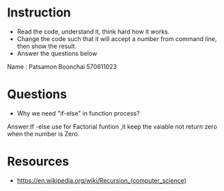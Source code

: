 ﻿# Instruction
* Read the code, understand it, think hard how it works.
* Change the code such that it will accept a number from command line, then show the result.
* Answer the questions below

Name : Patsamon Boonchai 570611023
# Questions
* Why we need "if-else" in function process?

Answer:If -else use for Factorial funtion ,it keep the vaiable not return zero when the number is Zero.


# Resources
* https://en.wikipedia.org/wiki/Recursion_(computer_science)